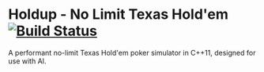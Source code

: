 # Holdup - No Limit Texas Hold'em [![Build Status](https://travis-ci.org/Brunope/Holdup.svg?branch=master)](https://travis-ci.org/Brunope/Holdup)
A performant no-limit Texas Hold'em poker simulator in C++11, designed for use with AI.